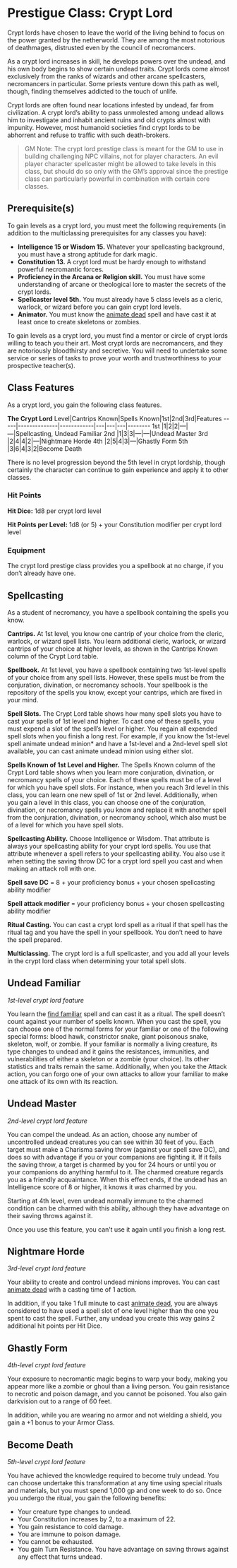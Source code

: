 # Prestigue Class: Crypt Lord
Crypt lords have chosen to leave the world of the living behind to focus on the power granted by the netherworld. They are among the most notorious of deathmages, distrusted even by the council of necromancers.

As a crypt lord increases in skill, he develops powers over the undead, and his own body begins to show certain undead traits. Crypt lords come almost exclusively from the ranks of wizards and other arcane spellcasters, necromancers in particular. Some priests venture down this path as well, though, finding themselves addicted to the touch of unlife.

Crypt lords are often found near locations infested by undead, far from civilization. A crypt lord’s ability to pass unmolested among undead allows him to investigate and inhabit ancient ruins and old crypts almost with impunity. However, most humanoid societies find crypt lords to be abhorrent and refuse to traffic with such death-brokers.

> GM Note: The crypt lord prestige class is meant for the GM to use in building challenging NPC villains, not for player characters. An evil player character spellcaster might be allowed to take levels in this class, but should do so only with the GM’s approval since the prestige class can particularly powerful in combination with certain core classes.

## Prerequisite(s)
To gain levels as a crypt lord, you must meet the following requirements (in addition to the multiclassing prerequisites for any classes you have):

* **Intelligence 15 or Wisdom 15.** Whatever your spellcasting background, you must have a strong aptitude for dark magic.
* **Constitution 13.** A crypt lord must be hardy enough to withstand powerful necromantic forces.
* **Proficiency in the Arcana or Religion skill.** You must have some understanding of arcane or theological lore to master the secrets of the crypt lords.
* **Spellcaster level 5th.** You must already have 5 class levels as a cleric, warlock, or wizard before you can gain crypt lord levels.
* **Animator.** You must know the [animate dead]() spell and have cast it at least once to create skeletons or zombies.

To gain levels as a crypt lord, you must find a mentor or circle of crypt lords willing to teach you their art. Most crypt lords are necromancers, and they are notoriously bloodthirsty and secretive. You will need to undertake some service or series of tasks to prove your worth and trustworthiness to your prospective teacher(s).

## Class Features
As a crypt lord, you gain the following class features.

**The Crypt Lord**
Level|Cantrips Known|Spells Known|1st|2nd|3rd|Features
-----|--------------|------------|---|---|---|--------
1st  |1|2|2|—|—|Spellcasting, Undead Familiar
2nd  |1|3|3|—|—|Undead Master
3rd  |2|4|4|2|—|Nightmare Horde
4th  |2|5|4|3|—|Ghastly Form
5th  |3|6|4|3|2|Become Death

There is no level progression beyond the 5th level in crypt lordship, though certainly the character can continue to gain experience and apply it to other classes.

### Hit Points
**Hit Dice:** 1d8 per crypt lord level

**Hit Points per Level:** 1d8 (or 5) + your Constitution modifier per crypt lord level

### Equipment
The crypt lord prestige class provides you a spellbook at no charge, if you don’t already have one.

## Spellcasting
As a student of necromancy, you have a spellbook containing the spells you know.

**Cantrips.** At 1st level, you know one cantrip of your choice from the cleric, warlock, or wizard spell lists. You learn additional cleric, warlock, or wizard cantrips of your choice at higher levels, as shown in the Cantrips Known column of the Crypt Lord table.

**Spellbook.** At 1st level, you have a spellbook containing two 1st-level spells of your choice from any spell lists. However, these spells must be from the conjuration, divination, or necromancy schools. Your spellbook is the repository of the spells you know, except your cantrips, which are fixed in your mind.

**Spell Slots.** The Crypt Lord table shows how many spell slots you have to cast your spells of 1st level and higher. To cast one of these spells, you must expend a slot of the spell’s level or higher. You regain all expended spell slots when you finish a long rest. For example, if you know the 1st-level spell animate undead minion* and have a 1st-level and a 2nd-level spell slot available, you can cast animate undead minion using either slot.

**Spells Known of 1st Level and Higher.** The Spells Known column of the Crypt Lord table shows when you learn more conjuration, divination, or necromancy spells of your choice. Each of these spells must be of a level for which you have spell slots. For instance, when you reach 3rd level in this class, you can learn one new spell of 1st or 2nd level. Additionally, when you gain a level in this class, you can choose one of the conjuration, divination, or necromancy spells you know and replace it with another spell from the conjuration, divination, or necromancy school, which also must be of a level for which you have spell slots.

**Spellcasting Ability.** Choose Intelligence or Wisdom. That attribute is always your spellcasting ability for your crypt lord spells. You use that attribute whenever a spell refers to your spellcasting ability. You also use it when setting the saving throw DC for a crypt lord spell you cast and when making an attack roll with one.

**Spell save DC** = 8 + your proficiency bonus + your chosen spellcasting ability modifier

**Spell attack modifier** = your proficiency bonus + your chosen spellcasting ability modifier

**Ritual Casting.** You can cast a crypt lord spell as a ritual if that spell has the ritual tag and you have the spell in your spellbook. You don’t need to have the spell prepared.

**Multiclassing.** The crypt lord is a full spellcaster, and you add all your levels in the crypt lord class when determining your total spell slots.

## Undead Familiar
*1st-level crypt lord feature* 

You learn the [find familiar]() spell and can cast it as a ritual. The spell doesn’t count against your number of spells known. When you cast the spell, you can choose one of the normal forms for your familiar or one of the following special forms: blood hawk, constrictor snake, giant poisonous snake, skeleton, wolf, or zombie. If your familiar is normally a living creature, its type changes to undead and it gains the resistances, immunities, and vulnerabilities of either a skeleton or a zombie (your choice). Its other statistics and traits remain the same. Additionally, when you take the Attack action, you can forgo one of your own attacks to allow your familiar to make one attack of its own with its reaction.

## Undead Master
*2nd-level crypt lord feature*

You can compel the undead. As an action, choose any number of uncontrolled undead creatures you can see within 30 feet of you. Each target must make a Charisma saving throw (against your spell save DC), and does so with advantage if you or your companions are fighting it. If it fails the saving throw, a target is charmed by you for 24 hours or until you or your companions do anything harmful to it. The charmed creature regards you as a friendly acquaintance. When this effect ends, if the undead has an Intelligence score of 8 or higher, it knows it was charmed by you.

Starting at 4th level, even undead normally immune to the charmed condition can be charmed with this ability, although they have advantage on their saving throws against it.

Once you use this feature, you can’t use it again until you finish a long rest.

## Nightmare Horde
*3rd-level crypt lord feature*

Your ability to create and control undead minions improves. You can cast [animate dead]() with a casting time of 1 action.

In addition, if you take 1 full minute to cast [animate dead](), you are always considered to have used a spell slot of one level higher than the one you spent to cast the spell. Further, any undead you create this way gains 2 additional hit points per Hit Dice.

## Ghastly Form
*4th-level crypt lord feature*

Your exposure to necromantic magic begins to warp your body, making you appear more like a zombie or ghoul than a living person. You gain resistance to necrotic and poison damage, and you cannot be poisoned. You also gain darkvision out to a range of 60 feet.

In addition, while you are wearing no armor and not wielding a shield, you gain a +1 bonus to your Armor Class.

## Become Death
*5th-level crypt lord feature*

You have achieved the knowledge required to become truly undead. You can choose undertake this transformation at any time using special rituals and materials, but you must spend 1,000 gp and one week to do so. Once you undergo the ritual, you gain the following benefits:

* Your creature type changes to undead.
* Your Constitution increases by 2, to a maximum of 22.
* You gain resistance to cold damage.
* You are immune to poison damage.
* You cannot be exhausted.
* You gain Turn Resistance. You have advantage on saving throws against any effect that turns undead.

